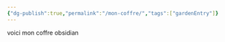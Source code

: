 ```yaml
---
{"dg-publish":true,"permalink":"/mon-coffre/","tags":["gardenEntry"]}
---
```



voici mon coffre obsidian
